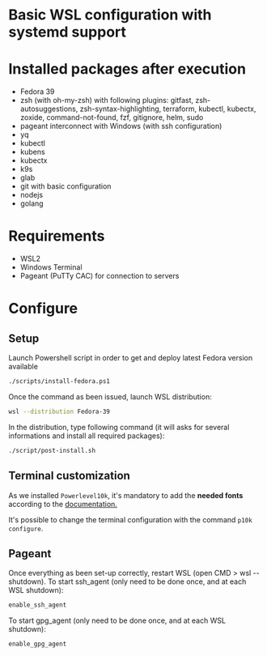 # Basic WSL configuration with systemd support

# Installed packages after execution
- Fedora 39
- zsh (with oh-my-zsh) with following plugins: gitfast, zsh-autosuggestions, zsh-syntax-highlighting, terraform, kubectl, kubectx, zoxide, command-not-found, fzf, gitignore, helm, sudo
- pageant interconnect with Windows (with ssh configuration)
- yq
- kubectl
- kubens
- kubectx
- k9s
- glab
- git with basic configuration
- nodejs
- golang

# Requirements
- WSL2
- Windows Terminal
- Pageant (PuTTy CAC) for connection to servers

# Configure

## Setup 

Launch Powershell script in order to get and deploy latest Fedora version available
```sh
./scripts/install-fedora.ps1
```
Once the command as been issued, launch WSL distribution:
```sh
wsl --distribution Fedora-39
```
In the distribution, type following command (it will asks for several informations and install all required packages):
```sh
./script/post-install.sh
```

## Terminal customization

As we installed `Powerlevel10k`, it's mandatory to add the **needed fonts** according to the [documentation.](https://github.com/romkatv/powerlevel10k/blob/master/README.md)

It's possible to change the terminal configuration with the command `p10k configure`.

## Pageant

Once everything as been set-up correctly, restart WSL (open CMD > wsl --shutdown).
To start ssh_agent (only need to be done once, and at each WSL shutdown):
```sh
enable_ssh_agent
```
To start gpg_agent (only need to be done once, and at each WSL shutdown):
```sh
enable_gpg_agent
```

